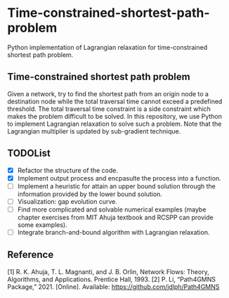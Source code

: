 # Time-constrained-shortest-path-problem
Python implementation of Lagrangian relaxation for time-constrained shortest path problem.

## Time-constrained shortest path problem

Given a network, try to find the shortest path from an origin node to a destination node while the total traversal time cannot exceed a predefined threshold. The total traversal time constraint is a side constraint which makes the problem difficult to be solved. In this repository, we use Python to implement Lagrangian relaxation to solve such a problem. Note that the Lagrangian multiplier is updated by sub-gradient technique.

## TODOList
- [x] Refactor the structure of the code. 
- [x] Implement output process and encpasulte the process into a function.
- [ ] Implement a heuristic for attain an upper bound solution through the information provided by the lower bound solution.
- [ ] Visualization: gap evolution curve.
- [ ] Find more complicated and solvable numerical examples (maybe chapter exercises from MIT Ahuja textbook and RCSPP can provide some examples).
- [ ] Integrate branch-and-bound algorithm with Lagrangian relaxation.

## Reference
[1] R. K. Ahuja, T. L. Magnanti, and J. B. Orlin, Network Flows: Theory, Algorithms, and Applications. Prentice Hall, 1993.
[2] P. Li, “Path4GMNS Package,” 2021. [Online]. Available: https://github.com/jdlph/Path4GMNS
